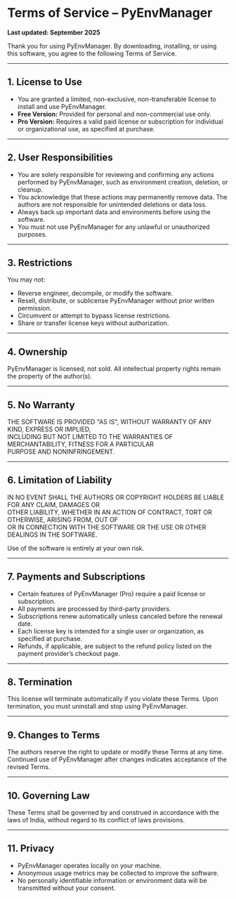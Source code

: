 # Terms of Service – PyEnvManager
**Last updated: September 2025**

Thank you for using PyEnvManager. By downloading, installing, or using this software, you agree to the following Terms of Service.

---

## 1. License to Use
- You are granted a limited, non-exclusive, non-transferable license to install and use PyEnvManager.  
- **Free Version:** Provided for personal and non-commercial use only.  
- **Pro Version:** Requires a valid paid license or subscription for individual or organizational use, as specified at purchase.  

---

## 2. User Responsibilities
- You are solely responsible for reviewing and confirming any actions performed by PyEnvManager, such as environment creation, deletion, or cleanup.  
- You acknowledge that these actions may permanently remove data. The authors are not responsible for unintended deletions or data loss.  
- Always back up important data and environments before using the software.  
- You must not use PyEnvManager for any unlawful or unauthorized purposes.  

---

## 3. Restrictions
You may not:  
- Reverse engineer, decompile, or modify the software.  
- Resell, distribute, or sublicense PyEnvManager without prior written permission.  
- Circumvent or attempt to bypass license restrictions.  
- Share or transfer license keys without authorization.  

---

## 4. Ownership
PyEnvManager is licensed, not sold. All intellectual property rights remain the property of the author(s).  

---

## 5. No Warranty
THE SOFTWARE IS PROVIDED "AS IS", WITHOUT WARRANTY OF ANY KIND, EXPRESS OR IMPLIED,  
INCLUDING BUT NOT LIMITED TO THE WARRANTIES OF MERCHANTABILITY, FITNESS FOR A PARTICULAR  
PURPOSE AND NONINFRINGEMENT.  

---

## 6. Limitation of Liability
IN NO EVENT SHALL THE AUTHORS OR COPYRIGHT HOLDERS BE LIABLE FOR ANY CLAIM, DAMAGES OR  
OTHER LIABILITY, WHETHER IN AN ACTION OF CONTRACT, TORT OR OTHERWISE, ARISING FROM, OUT OF  
OR IN CONNECTION WITH THE SOFTWARE OR THE USE OR OTHER DEALINGS IN THE SOFTWARE.  

Use of the software is entirely at your own risk.  

---

## 7. Payments and Subscriptions
- Certain features of PyEnvManager (Pro) require a paid license or subscription.  
- All payments are processed by third-party providers.  
- Subscriptions renew automatically unless canceled before the renewal date.  
- Each license key is intended for a single user or organization, as specified at purchase.  
- Refunds, if applicable, are subject to the refund policy listed on the payment provider’s checkout page.  

---

## 8. Termination
This license will terminate automatically if you violate these Terms. Upon termination, you must uninstall and stop using PyEnvManager.  

---

## 9. Changes to Terms
The authors reserve the right to update or modify these Terms at any time. Continued use of PyEnvManager after changes indicates acceptance of the revised Terms.  

---

## 10. Governing Law
These Terms shall be governed by and construed in accordance with the laws of India, without regard to its conflict of laws provisions.  

---

## 11. Privacy
- PyEnvManager operates locally on your machine.  
- Anonymous usage metrics may be collected to improve the software.  
- No personally identifiable information or environment data will be transmitted without your consent.  
